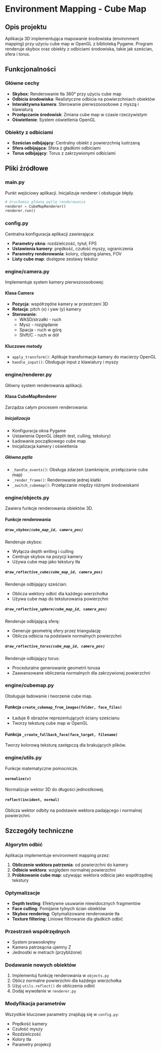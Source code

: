 # Environment Mapping - Cube Map

## Opis projektu

Aplikacja 3D implementująca mapowanie środowiska (environment mapping) przy użyciu cube map w OpenGL z biblioteką Pygame. Program renderuje skybox oraz obiekty z odbiciami środowiska, takie jak sześcian, sfera i torus.

## Funkcjonalności

### Główne cechy
- **Skybox**: Renderowanie tła 360° przy użyciu cube map
- **Odbicia środowiska**: Realistyczne odbicia na powierzchniach obiektów
- **Interaktywna kamera**: Sterowanie pierwszoosobowe z myszą i klawiaturą
- **Przełączanie środowisk**: Zmiana cube map w czasie rzeczywistym
- **Oświetlenie**: System oświetlenia OpenGL

### Obiekty z odbiciami
- **Sześcian odbijający**: Centralny obiekt z powierzchnią lustrzaną
- **Sfera odbijająca**: Sfera z gładkimi odbiciami
- **Torus odbijający**: Torus z zakrzywionymi odbiciami

## Pliki źródłowe

### main.py
Punkt wejściowy aplikacji. Inicjalizuje renderer i obsługuje błędy.

```python
# Uruchamia główną pętlę renderowania
renderer = CubeMapRenderer()
renderer.run()
```

### config.py
Centralna konfiguracja aplikacji zawierająca:
- **Parametry okna**: rozdzielczość, tytuł, FPS
- **Ustawienia kamery**: prędkość, czułość myszy, ograniczenia
- **Parametry renderowania**: kolory, clipping planes, FOV
- **Listy cube map**: dostępne zestawy tekstur

### engine/camera.py
Implementuje system kamery pierwszoosobowej:

#### Klasa Camera
- **Pozycja**: współrzędne kamery w przestrzeni 3D
- **Rotacja**: pitch (x) i yaw (y) kamery
- **Sterowanie**: 
  - WASD/strzałki - ruch
  - Mysz - rozglądanie
  - Spacja - ruch w górę
  - Shift/C - ruch w dół

#### Kluczowe metody
- `apply_transform()`: Aplikuje transformacje kamery do macierzy OpenGL
- `handle_input()`: Obsługuje input z klawiatury i myszy

### engine/renderer.py
Główny system renderowania aplikacji.

#### Klasa CubeMapRenderer
Zarządza całym procesem renderowania:

##### Inicjalizacja
- Konfiguracja okna Pygame
- Ustawienia OpenGL (depth test, culling, tekstury)
- Ładowanie początkowego cube map
- Inicjalizacja kamery i oświetlenia

##### Główna pętla
- `_handle_events()`: Obsługa zdarzeń (zamknięcie, przełączanie cube map)
- `_render_frame()`: Renderowanie jednej klatki
- `_switch_cubemap()`: Przełączanie między różnymi środowiskami

### engine/objects.py
Zawiera funkcje renderowania obiektów 3D.

#### Funkcje renderowania


##### `draw_skybox(cube_map_id, camera_pos)`
Renderuje skybox:
- Wyłącza depth writing i culling
- Centruje skybox na pozycji kamery
- Używa cube map jako tekstury tła

##### `draw_reflective_cube(cube_map_id, camera_pos)`
Renderuje odbijający sześcian:
- Oblicza wektory odbić dla każdego wierzchołka
- Używa cube map do teksturowania powierzchni

##### `draw_reflective_sphere(cube_map_id, camera_pos)`
Renderuje odbijającą sferę:
- Generuje geometrię sfery przez triangulację
- Oblicza odbicia na podstawie normalnych powierzchni

##### `draw_reflective_torus(cube_map_id, camera_pos)`
Renderuje odbijający torus:
- Proceduralne generowanie geometrii torusa
- Zaawansowane obliczenia normalnych dla zakrzywionej powierzchni

### engine/cubemap.py
Obsługuje ładowanie i tworzenie cube map.

#### Funkcja `create_cubemap_from_images(folder, face_files)`
- Ładuje 6 obrazów reprezentujących ściany sześcianu
- Tworzy teksturę cube map w OpenGL

#### Funkcja `_create_fallback_face(face_target, filename)`
Tworzy kolorową teksturę zastępczą dla brakujących plików.

### engine/utils.py
Funkcje matematyczne pomocnicze.

#### `normalize(v)`
Normalizuje wektor 3D do długości jednostkowej.

#### `reflect(incident, normal)`
Oblicza wektor odbity na podstawie wektora padającego i normalnej powierzchni.



## Szczegóły techniczne

### Algorytm odbić
Aplikacja implementuje environment mapping przez:

1. **Obliczenie wektora patrzenia**: od powierzchni do kamery
2. **Odbicie wektora**: względem normalnej powierzchni
3. **Próbkowanie cube map**: używając wektora odbicia jako współrzędnej tekstury

### Optymalizacje
- **Depth testing**: Efektywne usuwanie niewidocznych fragmentów
- **Face culling**: Pomijanie tylnych ścian obiektów
- **Skybox rendering**: Optymalizowane renderowanie tła
- **Texture filtering**: Liniowe filtrowanie dla gładkich odbić

### Przestrzeń współrzędnych
- System prawoskrętny
- Kamera patrzeącna ujemny Z
- Jednostki w metrach (przybliżone)

### Dodawanie nowych obiektów
1. Implementuj funkcję renderowania w `objects.py`
2. Oblicz normalne powierzchni dla każdego wierzchołka
3. Użyj `utils.reflect()` do obliczenia odbić
4. Dodaj wywołanie w `renderer.py`

### Modyfikacja parametrów
Wszystkie kluczowe parametry znajdują się w `config.py`:
- Prędkość kamery
- Czułość myszy
- Rozdzielczość
- Kolory tła
- Parametry projekcji
